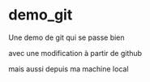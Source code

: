 # demo_git
Une demo de git qui se passe bien

avec une modification à partir de github

mais aussi depuis ma machine local
